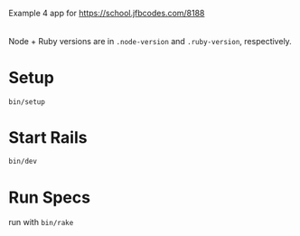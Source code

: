 
Example 4 app for https://school.jfbcodes.com/8188

######

Node + Ruby versions are in `.node-version` and `.ruby-version`, respectively.

# Setup

`bin/setup`

# Start Rails

`bin/dev`

# Run Specs

run with `bin/rake`
